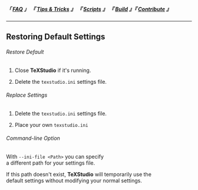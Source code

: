 
<!--                            < Static Links >                             -->

[FAQ]: ../../FAQ/Overview
[Tips & Tricks]: ../Overview
[Scripts]: ../../Scripts/Overview
[Build]: ../../Build/Overview
[Contribute]: ../../Contribute/Overview


<!--                             < Navigation >                              -->

##### 「 [FAQ] 」 『 [Tips & Tricks] 』 『 [Scripts] 』 『 [Build] 』『 [Contribute] 』

---


<!--                             < FAQ Links >                               -->

[Link]: /


<!--                               < FAQ >                                   -->

## Restoring Default Settings

###### Restore Default

1. Close **TeXStudio** if it's running.

2. Delete the `texstudio.ini` settings file.

###### Replace Settings

1. Delete the `texstudio.ini` settings file.

2. Place your own `texstudio.ini`

###### Command-line Option

With `--ini-file <Path>` you can specify<br>
a different path for your settings file.

If this path doesn't exist, **TeXStudio** will temporarily use the<br>
default settings without modifying your normal settings.
